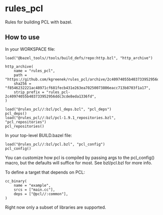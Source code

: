 # rules_pcl

Rules for building PCL with bazel.


## How to use

In your WORKSPACE file:

```
load("@bazel_tools//tools/build_defs/repo:http.bzl", "http_archive")

http_archive(
    name = "rules_pcl",
    path = "https://github.com/kgreenek/rules_pcl/archive/2c40974055b403733952956ddc3cde8eda1336fd.tar.gz",
    sha256 = "f8546232221ac48971cf681fecb431e263ea70250073806eacc713b8703f1a17",
    strip_prefix = "rules_pcl-2c40974055b403733952956ddc3cde8eda1336fd",
)

load("@rules_pcl//:bzl/pcl_deps.bzl", "pcl_deps")
pcl_deps()
load("@rules_pcl//:bzl/pcl-1.9.1_repositories.bzl", "pcl_repositories")
pcl_repositories()
```

In your top-level BUILD.bazel file:

```
load("@rules_pcl//:bzl/pcl.bzl", "pcl_config")
pcl_config()
```

You can customize how pcl is compiled by passing args to the pcl_config() macro, but the defaults
will suffice for most. See bzl/pcl.bzl for more info.

To define a target that depends on PCL:

```
cc_binary(
    name = "example",
    srcs = ["main.cc"],
    deps = ["@pcl//:common"],
)
```

Right now only a subset of libraries are supported.
